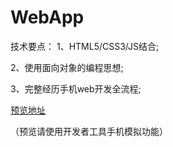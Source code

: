 # WebApp

技术要点：
1、HTML5/CSS3/JS结合;

2、使用面向对象的编程思想;

3、完整经历手机web开发全流程;

[预览地址](https://jq-wang.github.io/webapp/) 

（预览请使用开发者工具手机模拟功能）
